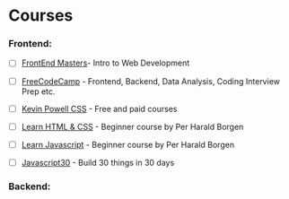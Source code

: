 # Courses

### Frontend:

- [ ] [FrontEnd Masters](https://frontendmasters.com/courses/web-development-v3/?utm_source=frontendpractice&utm_medium=website&utm_campaign=frontendpractice)- Intro to Web Development

- [ ] [FreeCodeCamp](https://www.freecodecamp.org/learn) - Frontend, Backend, Data Analysis, Coding Interview Prep etc.

- [ ] [Kevin Powell CSS](https://www.kevinpowell.co/courses/) - Free and paid courses

- [ ] [Learn HTML & CSS](https://scrimba.com/learn/htmlandcss) - Beginner course by Per Harald Borgen

- [ ] [Learn Javascript](https://scrimba.com/learn/learnjavascript) - Beginner course by Per Harald Borgen

- [ ] [Javascript30](https://courses.wesbos.com/account/access/64bef53ce6f7bdd6273e4c0a/view/194837696) - Build 30 things in 30 days 


### Backend:

